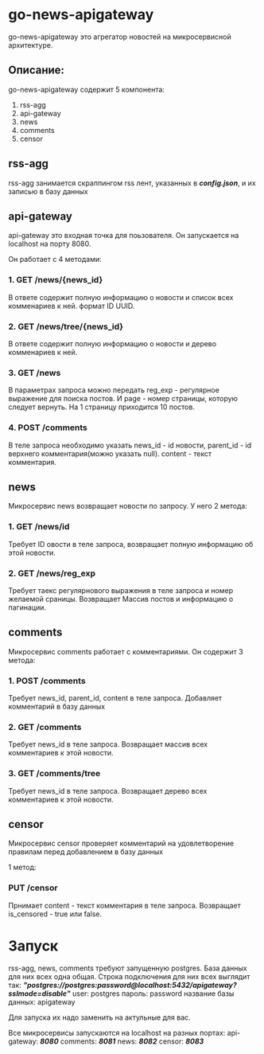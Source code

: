 # go-news-apigateway

go-news-apigateway это агрегатор новостей на микросервисной архитектуре.

## Описание:
go-news-apigateway содержит 5 компонента:
1. rss-agg
2. api-gateway
3. news
4. comments
5. censor

## rss-agg
rss-agg занимается скраппингом rss лент, указанных в ***config.json***, и их записью в базу данных

## api-gateway
api-gateway это входная точка для поьзователя. 
Он запускается на localhost на порту 8080. 

Он работает с 4 методами:
### 1. GET /news/{news_id} 
В ответе содержит полную информацию о новости и список всех комменариев к ней.
формат ID UUID.

### 2. GET /news/tree/{news_id} 
В ответе содержит полную информацию о новости и дерево комменариев к ней.

### 3. GET /news
В параметрах запроса можно передать reg_exp - регулярное выражение для поиска постов.
И page - номер страницы, которую следует вернуть.
На 1 страницу приходится 10 постов.

### 4. POST /comments
В теле запроса необходимо указать news_id - id новости,
parent_id - id верхнего комментария(можно указать null).
content - текст комментария.

## news
Микросервис news возвращает новости по запросу.
У него 2 метода:

### 1. GET /news/id
Требует ID овости в теле запроса, возвращает полную информацию об этой новости.
### 2. GET /news/reg_exp
Требует таекс регулярнового выражения в теле запроса и номер желаемой сраницы. 
Возвращает Массив постов и информацию о пагинации.

## comments
Микросервис comments работает с комментариями. Он содержит 3 метода:
### 1. POST /comments 
Требует news_id, parent_id, content в теле запроса.
Добавляет комментарий в базу данных
### 2. GET /comments
Требует news_id в теле запроса. Возвращает массив всех комментариев к этой новости.
### 3. GET /comments/tree 
Требует news_id в теле запроса. Возвращает дерево всех комментариев к этой новости.

## censor
Микросервис censor проверяет комментарий на удовлетворение правилам 
перед добавлением в базу данных

1 метод:
### PUT /censor
Прнимает content - текст комментария в теле запроса.
Возвращает is_censored - true или false.


# Запуск
rss-agg,  news, comments требуют запущенную postgres.
База данных для них всех одна общая.
Строка подключения для них всех выглядит так:
***"postgres://postgres:password@localhost:5432/apigateway?sslmode=disable"***
user: postgres
пароль: password
название базы данных: apigateway

Для запуска их надо заменить на актульные для вас. 

Все микросервисы запускаются на localhost на разных портах:
api-gateway: ***8080***
comments: ***8081***
news: ***8082***
censor: ***8083***